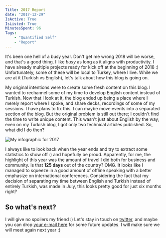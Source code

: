```yaml
---
Title: 2017 Report
date: "2017-12-29" 
IsActive: True
IsListed: True
MinutesSpent: 96
Tags: 
    - "Quantified Self"
    - "Report"
---
```


It's been one hell of a busy year. Don't get me wrong 2018 will be worse, and that's a good thing. I like *busy* as long as it aligns with productivity. I have already multiple projects ready for kick off at the beginning of 2018 :) Unfortunately, some of these will be local to Turkey, where I live. While we are at it (Turkish vs English), let's talk about how this blog is going on.

My original intentions were to create some fresh content on this blog. I wanted to rechannel some of my time to develop English content instead of Turkish. Now that I look at it, the blog ended up being a place where I merely report where I spoke, and share decks, recordings of some of my sessions. I have plans to fix this. I can maybe move events into a separated section of the blog. But the original problem is still out there; I couldn't find the time to write unique content. This wasn't just about English by the way; even on my Turkish blog, I got only two technical articles published. So, what did I do then?

![My infographic for 2017](/media/2017-Report/infographic.jpg)

I always like to look back when the year ends and try to extract some statistics to show off :) and hopefully be proud. Apparently, for me, the highlight of this year was the amount of travel I did both for business and community.  Is that **125 days** out of the country? OMG. It looks like I managed to squeeze in a good amount of offline speaking with a better emphasize on international conferences. Considering the fact that my decision of separating my time between English and Turkish instead of entirely Turkish, was made in July, this looks pretty good for just six months right? 

## So what's next? 

I will give no spoilers my friend :) Let's stay in touch on [twitter](http://www.twitter.com/daronyondem), and maybe you can drop [your e-mail here](http://eepurl.com/cU3_0T) for some future updates.  I will make sure we will meet again next year ;)
